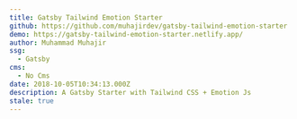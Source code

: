 ```yaml
---
title: Gatsby Tailwind Emotion Starter
github: https://github.com/muhajirdev/gatsby-tailwind-emotion-starter
demo: https://gatsby-tailwind-emotion-starter.netlify.app/
author: Muhammad Muhajir
ssg:
  - Gatsby
cms:
  - No Cms
date: 2018-10-05T10:34:13.000Z
description: A Gatsby Starter with Tailwind CSS + Emotion Js
stale: true
---
```

